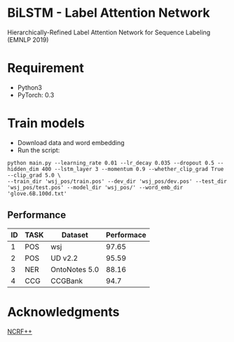 # BiLSTM - Label Attention Network
 Hierarchically-Refined Label Attention Network for Sequence Labeling (EMNLP 2019)
 
# Requirement
* Python3
* PyTorch: 0.3

# Train models
* Download data and word embedding
* Run the script:
```
python main.py --learning_rate 0.01 --lr_decay 0.035 --dropout 0.5 --hidden_dim 400 --lstm_layer 3 --momentum 0.9 --whether_clip_grad True --clip_grad 5.0 \
--train_dir 'wsj_pos/train.pos' --dev_dir 'wsj_pos/dev.pos' --test_dir 'wsj_pos/test.pos' --model_dir 'wsj_pos/' --word_emb_dir 'glove.6B.100d.txt'
```

## Performance


|ID| TASK | Dataset |Performace
|---|--------- | --- | ---
|1| POS | wsj | 97.65 |
|2| POS | UD v2.2 | 95.59
|3| NER |  OntoNotes 5.0 | 88.16
|4| CCG |  CCGBank | 94.7

# Acknowledgments
[NCRF++](https://github.com/jiesutd/NCRFpp)